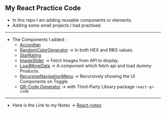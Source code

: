 ## My React Practice Code
- In this repo I am adding reusable components or elements.
- Adding some small projects I had practised.
---
- The Components I added :
    - [Accordian](https://github.com/AyushKUMAR031/myReact/tree/main/react-codez/src/components/Accordian)
    - [RandomColorGenerator](https://github.com/AyushKUMAR031/myReact/tree/main/react-codez/src/components/random-color) &rarr; In both HEX and RBG values.
    - [StarRating](https://github.com/AyushKUMAR031/myReact/tree/main/react-codez/src/components/star-rating)
    - [ImageSlider](https://github.com/AyushKUMAR031/myReact/tree/main/react-codez/src/components/imageSlider) &rarr; Fetch Images from API to display.
    - [LoadMoreData](https://github.com/AyushKUMAR031/myReact/tree/main/react-codez/src/components/load-more-data) &rarr; A component which fetch api and load dummy Products.
    - [RecursiveNavigationMenu](https://github.com/AyushKUMAR031/myReact/tree/main/react-codez/src/components/TreeViewNavMenu) &rarr; Recursively showing the UI Components on Toggle.
    - [QR-Code Generator]() &rarr; with Third-Party Library package `react-qr-code`
---
- Here is the Link to my Notes  &rarr;
  [React-notes](https://cumbersome-accordion-690.notion.site/ReactJs-a23d4ddf5b804ed58b1e51f0d5306533?pvs=4)
